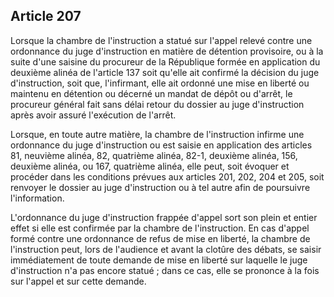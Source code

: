 Article 207
----
Lorsque la chambre de l'instruction a statué sur l'appel relevé contre une
ordonnance du juge d'instruction en matière de détention provisoire, ou à la
suite d'une saisine du procureur de la République formée en application du
deuxième alinéa de l'article 137 soit qu'elle ait confirmé la décision du juge
d'instruction, soit que, l'infirmant, elle ait ordonné une mise en liberté ou
maintenu en détention ou décerné un mandat de dépôt ou d'arrêt, le procureur
général fait sans délai retour du dossier au juge d'instruction après avoir
assuré l'exécution de l'arrêt.

Lorsque, en toute autre matière, la chambre de l'instruction infirme une
ordonnance du juge d'instruction ou est saisie en application des articles 81,
neuvième alinéa, 82, quatrième alinéa, 82-1, deuxième alinéa, 156, deuxième
alinéa, ou 167, quatrième alinéa, elle peut, soit évoquer et procéder dans les
conditions prévues aux articles 201, 202, 204 et 205, soit renvoyer le dossier
au juge d'instruction ou à tel autre afin de poursuivre l'information.

L'ordonnance du juge d'instruction frappée d'appel sort son plein et entier
effet si elle est confirmée par la chambre de l'instruction. En cas d'appel
formé contre une ordonnance de refus de mise en liberté, la chambre de
l'instruction peut, lors de l'audience et avant la clotûre des débats, se saisir
immédiatement de toute demande de mise en liberté sur laquelle le juge
d'instruction n'a pas encore statué ; dans ce cas, elle se prononce à la fois
sur l'appel et sur cette demande.
